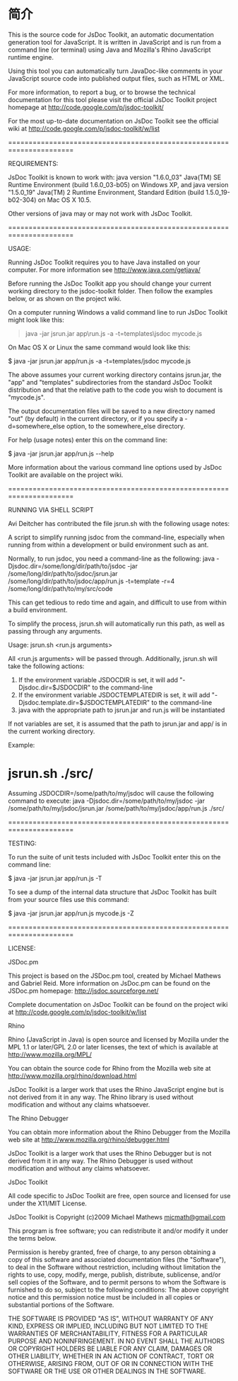 简介
======================================================================


This is the source code for JsDoc Toolkit, an automatic documentation
generation tool for JavaScript. It is written in JavaScript and is run
from a command line (or terminal) using Java and Mozilla's Rhino
JavaScript runtime engine.

Using this tool you can automatically turn JavaDoc-like comments in
your JavaScript source code into published output files, such as HTML
or XML.

For more information, to report a bug, or to browse the technical
documentation for this tool please visit the official JsDoc Toolkit
project homepage at http://code.google.com/p/jsdoc-toolkit/

For the most up-to-date documentation on JsDoc Toolkit see the 
official wiki at http://code.google.com/p/jsdoc-toolkit/w/list

======================================================================

REQUIREMENTS:

JsDoc Toolkit is known to work with:
java version "1.6.0_03"
Java(TM) SE Runtime Environment (build 1.6.0_03-b05)
on Windows XP,
and java version "1.5.0_19"
Java(TM) 2 Runtime Environment, Standard Edition (build 1.5.0_19-b02-304)
on Mac OS X 10.5.

Other versions of java may or may not work with JsDoc Toolkit.

======================================================================

USAGE:

Running JsDoc Toolkit requires you to have Java installed on your
computer. For more information see http://www.java.com/getjava/

Before running the JsDoc Toolkit app you should change your current
working directory to the jsdoc-toolkit folder. Then follow the
examples below, or as shown on the project wiki.

On a computer running Windows a valid command line to run JsDoc
Toolkit might look like this:

> java -jar jsrun.jar app\run.js -a -t=templates\jsdoc mycode.js

On Mac OS X or Linux the same command would look like this:

$ java -jar jsrun.jar app/run.js -a -t=templates/jsdoc mycode.js

The above assumes your current working directory contains jsrun.jar,
the "app" and "templates" subdirectories from the standard JsDoc
Toolkit distribution and that the relative path to the code you wish
to document is "mycode.js".

The output documentation files will be saved to a new directory named
"out" (by default) in the current directory, or if you specify a
-d=somewhere_else option, to the somewhere_else directory.

For help (usage notes) enter this on the command line:

$ java -jar jsrun.jar app/run.js --help

More information about the various command line options used by JsDoc
Toolkit are available on the project wiki.

======================================================================

RUNNING VIA SHELL SCRIPT

Avi Deitcher has contributed the file jsrun.sh with the following usage notes:

A script to simplify running jsdoc from the command-line, especially when
running from within a development or build environment such as ant.

Normally, to run jsdoc, you need a command-line as the following:
java -Djsdoc.dir=/some/long/dir/path/to/jsdoc -jar
/some/long/dir/path/to/jsdoc/jsrun.jar /some/long/dir/path/to/jsdoc/app/run.js
-t=template -r=4 /some/long/dir/path/to/my/src/code

This can get tedious to redo time and again, and difficult to use from within a build environment.

To simplify the process, jsrun.sh will automatically run this path, as well as passing through any arguments.

Usage: jsrun.sh <run.js arguments>

All <run.js arguments> will be passed through.
Additionally, jsrun.sh will take the following actions:
1) If the environment variable JSDOCDIR is set, it will add
"-Djsdoc.dir=$JSDOCDIR" to the command-line
2) If the environment variable JSDOCTEMPLATEDIR is set, it will add
"-Djsdoc.template.dir=$JSDOCTEMPLATEDIR" to the command-line
3) java with the appropriate path to jsrun.jar and run.js will be instantiated

If not variables are set, it is assumed that the path to jsrun.jar and app/ is in the current working directory.

Example:
# jsrun.sh ./src/
Assuming JSDOCDIR=/some/path/to/my/jsdoc will cause the following command to
execute:
java -Djsdoc.dir=/some/path/to/my/jsdoc -jar /some/path/to/my/jsdoc/jsrun.jar
/some/path/to/my/jsdoc/app/run.js ./src/

======================================================================

TESTING:

To run the suite of unit tests included with JsDoc Toolkit enter this
on the command line:

$ java -jar jsrun.jar app/run.js -T

To see a dump of the internal data structure that JsDoc Toolkit has
built from your source files use this command:

$ java -jar jsrun.jar app/run.js mycode.js -Z

======================================================================

LICENSE:

JSDoc.pm

This project is based on the JSDoc.pm tool, created by Michael
Mathews and Gabriel Reid. More information on JsDoc.pm can
be found on the JSDoc.pm homepage: http://jsdoc.sourceforge.net/

Complete documentation on JsDoc Toolkit can be found on the project
wiki at http://code.google.com/p/jsdoc-toolkit/w/list

Rhino

Rhino (JavaScript in Java) is open source and licensed by Mozilla
under the MPL 1.1 or later/GPL 2.0 or later licenses, the text of
which is available at http://www.mozilla.org/MPL/

You can obtain the source code for Rhino from the Mozilla web site at
http://www.mozilla.org/rhino/download.html

JsDoc Toolkit is a larger work that uses the Rhino JavaScript engine
but is not derived from it in any way. The Rhino library is used 
without modification and without any claims whatsoever.

The Rhino Debugger

You can obtain more information about the Rhino Debugger from the 
Mozilla web site at http://www.mozilla.org/rhino/debugger.html

JsDoc Toolkit is a larger work that uses the Rhino Debugger but
is not derived from it in any way. The Rhino Debugger is used
without modification and without any claims whatsoever.

JsDoc Toolkit

All code specific to JsDoc Toolkit are free, open source and licensed
for use under the X11/MIT License.

JsDoc Toolkit is Copyright (c)2009 Michael Mathews <micmath@gmail.com>

This program is free software; you can redistribute it and/or
modify it under the terms below.

Permission is hereby granted, free of charge, to any person obtaining
a copy of this software and associated documentation files (the
"Software"), to deal in the Software without restriction, including
without limitation the rights to use, copy, modify, merge, publish,
distribute, sublicense, and/or sell copies of the Software, and to
permit persons to whom the Software is furnished to do so, subject to
the following conditions: The above copyright notice and this
permission notice must be included in all copies or substantial
portions of the Software.

THE SOFTWARE IS PROVIDED "AS IS", WITHOUT WARRANTY OF ANY KIND,
EXPRESS OR IMPLIED, INCLUDING BUT NOT LIMITED TO THE WARRANTIES OF
MERCHANTABILITY, FITNESS FOR A PARTICULAR PURPOSE AND NONINFRINGEMENT.
IN NO EVENT SHALL THE AUTHORS OR COPYRIGHT HOLDERS BE LIABLE FOR ANY
CLAIM, DAMAGES OR OTHER LIABILITY, WHETHER IN AN ACTION OF CONTRACT,
TORT OR OTHERWISE, ARISING FROM, OUT OF OR IN CONNECTION WITH THE
SOFTWARE OR THE USE OR OTHER DEALINGS IN THE SOFTWARE.
